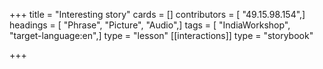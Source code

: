 +++
title = "Interesting story"
cards = []
contributors = [ "49.15.98.154",]
headings = [ "Phrase", "Picture", "Audio",]
tags = [ "IndiaWorkshop", "target-language:en",]
type = "lesson"
[[interactions]]
type = "storybook"

+++
